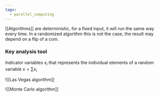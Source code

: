 ```yaml
---
tags:
  - parallel_computing
---
```

[[Algorithms]] are deterministic, for a fixed input, it will run the same way every time. In a randomized algorithm this is not the case, the result may depend on a flip of a coin.

### Key analysis tool

Indicator variables $x_{i}$ that represents the individual elements of a random variable $x = \sum x_{i}$

![[Las Vegas algorithm]]

![[Monte Carlo algorithm]]
